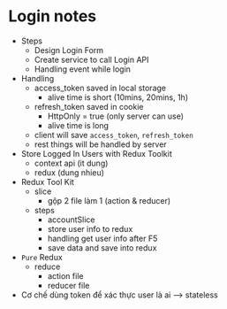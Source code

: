 # Login notes

- Steps
    - Design Login Form
    - Create service to call Login API
    - Handling event while login
- Handling
    - access_token saved in local storage
        - alive time is short (10mins, 20mins, 1h)
    - refresh_token saved in cookie
        - HttpOnly = true (only server can use)
        - alive time is long
    - client will save `access_token`, `refresh_token`
    - rest things will be handled by server
- Store Logged In Users with Redux Toolkit
    - context api (it dung)
    - redux (dung nhieu)
- Redux Tool Kit
    - slice
        - gộp 2 file làm 1 (action & reducer)
    - steps
        - accountSlice
        - store user info to redux
        - handling get user info after F5
        - save data and save into redux
- `Pure` Redux
    - reduce
        - action file 
        - reducer file 
- Cơ chế dùng token để xác thực user là ai --> stateless
